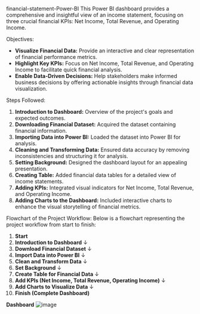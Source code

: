 financial-statement-Power-BI
This Power BI dashboard provides a comprehensive and insightful view of an income statement, focusing on three crucial financial KPIs: Net Income, Total Revenue, and Operating Income.


Objectives:
- **Visualize Financial Data:** Provide an interactive and clear representation of financial performance metrics.
- **Highlight Key KPIs:** Focus on Net Income, Total Revenue, and Operating Income to facilitate quick financial analysis.
- **Enable Data-Driven Decisions:** Help stakeholders make informed business decisions by offering actionable insights through financial data visualization.

Steps Followed:
1. **Introduction to Dashboard:** Overview of the project's goals and expected outcomes.
2. **Downloading Financial Dataset:** Acquired the dataset containing financial information.
3. **Importing Data into Power BI:** Loaded the dataset into Power BI for analysis.
4. **Cleaning and Transforming Data:** Ensured data accuracy by removing inconsistencies and structuring it for analysis.
5. **Setting Background:** Designed the dashboard layout for an appealing presentation.
6. **Creating Table:** Added financial data tables for a detailed view of income statements.
7. **Adding KPIs:** Integrated visual indicators for Net Income, Total Revenue, and Operating Income.
8. **Adding Charts to the Dashboard:** Included interactive charts to enhance the visual storytelling of financial metrics.


Flowchart of the Project Workflow:
Below is a flowchart representing the project workflow from start to finish:

1. **Start**
2. **Introduction to Dashboard** 
   ↓ 
3. **Download Financial Dataset** 
   ↓ 
4. **Import Data into Power BI** 
   ↓ 
5. **Clean and Transform Data** 
   ↓ 
6. **Set Background** 
   ↓ 
7. **Create Table for Financial Data** 
   ↓ 
8. **Add KPIs (Net Income, Total Revenue, Operating Income)** 
   ↓ 
9. **Add Charts to Visualize Data** 
   ↓ 
10. **Finish (Complete Dashboard)**



**Dashboard**
![image](https://github.com/user-attachments/assets/d8d7a1bf-8a28-448c-a47b-9612e69dc5b3)





